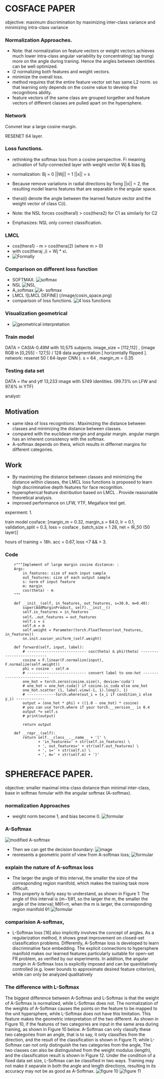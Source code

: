 # 		COSFACE PAPER
objective: maximum discrimination by maximizing inter-class variance and minimizing intra-class variance

### Normalization Approaches.

- Note: that normalization on feature vectors or weight vectors achieves much lower intra-class angular variability by concentrating( tap trung) more on the angle during traning. Hence the angles between identities can be well optimized.
- l2 normalizing both features and weight vectors.
- minimize the overall loss.
- method requires that the entire feature vector set has same L2 norm. so that learning only depends on the cosine value to develop the recognitions ability.
- feature vectors of the same class are grouped torgether and feature vectors of different classes are pulled apart on the hypersphere.


### Network
Convnet lear a large cosine margin.

RESENET 64 layer.

### Loss functions.
- rethinking the softmax loss from a cosine perspective.
Fi meaning activation of fully-connected layer  with weight vector Wj & bias Bj.
- normalization: Bj = 0  ||Wj|| = 1  ||x|| = s
- Because remove variations in radial directions by fixng ||x|| = 2, the resulting model learns features that are separable in the  angular space.

- thera(i) denote the  angle between the learned feature vector and the weight vector of class C(i).

- Note: the NSL forces cos(thera1) > cos(thera2) for C1 as similarly for C2
- Emphasizes: NSL only correct classification.

### LMCL
- cos(thera1) - m > cos(thera(2) (where m > 0)
- with cos(theraj ,i) = Wj * xi.
- ![Formally](/image/formully_LMCL.png)
### Comparison on different loss function
- SOFTMAX.
![softmax](/image/softmax_cosface.png)
- NSL
![NSL](/image/NSL_cosface.png)
- A_softmax
![A- softmax](/image/A_softmax_cosface.png)
- LMCL
![LMCL DEFINE] (/image/cosin_space.png)
- comparison of loss functions.
![4 loss functions](/image/comparison_of_different_lf.png)
### Visualization geometrical
- ![geometrical interpretation](/image/geometrical_cosface.png)

### Train model

DATA = CASIA-0.49M with 10,575 subjects.
image_size = [112,112]  , (image RGB in [0,255] - 127,5) / 128
data augmentation [ horizontally flipped ].
network: resenet 50 ( 64-layer CNN ).
s = 64 , margin_m = 0.35

### Testing data set

DATA = lfw and ytf 13,233 image with 5749 identities. (99.73% on LFW and 97.6% in YTF)

analyst:
## Motivation
- same idea of loss recognitions
: Maximizing the distance between classes and minimizing the distance between classes.
- compared with the euclidean margin and angular margin. angular margin has an inherent consistency with the softmax.
- A-softmax depends on thera, which results in differnet margins for different categories.
## Work
- By maximizing the distance between classes and minimizing the distance within classes, the LMCL loss functions is proposed to learn high discriminative depth features for face recognition.
- hyperspherical feature distribution based on LMCL . Provide reasonable theoretical analysis.
- improved performance on LFW, YTF, Megaface test get.



experment: 1.

train model cosface: [margin_m = 0.32, margin_s = 64.0, lr = 0.1, validation_split = 0.3, loss = cosface , batch_size = 1 28, net =  IR_50 (50 layer)]

hours of training = 18h. acc = 0.67, loss <7 && > 3.
### Code
```class AddMarginProduct(nn.Module):
    r"""Implement of large margin cosine distance: :
    Args:
        in_features: size of each input sample
        out_features: size of each output sample
        s: norm of input feature
        m: margin
        cos(theta) - m
    """

    def __init__(self, in_features, out_features, s=30.0, m=0.40):
        super(AddMarginProduct, self).__init__()
        self.in_features = in_features
        self。.out_features = out_features
        self.s = s
        self.m = m
        self.weight = Parameter(torch.FloatTensor(out_features, in_features))
        nn.init.xavier_uniform_(self.weight)

    def forward(self, input, label):
        # --------------------------- cos(theta) & phi(theta) ---------------------------
        cosine = F.linear(F.normalize(input), F.normalize(self.weight))
        phi = cosine - self.m
        # --------------------------- convert label to one-hot ---------------------------
        one_hot = torch.zeros(cosine.size(), device='cuda')
        # one_hot = one_hot.cuda() if cosine.is_cuda else one_hot
        one_hot.scatter_(1, label.view(-1, 1).long(), 1)
        # -------------torch.where(out_i = {x_i if condition_i else y_i) -------------
        output = (one_hot * phi) + ((1.0 - one_hot) * cosine)
        # you can use torch.where if your torch.__version__ is 0.4
        output *= self.s
        # print(output)

        return output

    def __repr__(self):
        return self.__class__.__name__ + '(' \
               + 'in_features=' + str(self.in_features) \
               + ', out_features=' + str(self.out_features) \
               + ', s=' + str(self.s) \
               + ', m=' + str(self.m) + ')'                   
```

# 				SPHEREFACE PAPER.

objective: smaller maximal intra-class distance than minimal inter-class, base in softmax fomular with the angular softmax (A-softmax).

### normalization Approaches
- weight norm become 1, and bias become 0.
![formular](/image/nor_softmax_sphereface.png)

### A-Softmax
![modified A-softmax](/image/A-softmax_modified.png)

- Then we can get the decision boundary:
![image](/image/decision_boundaries.png)
- reoresents a geometric point of view from A-softmax loss;
![formular](/image/geometric_sphereface.png)
### explain the nature of A-softmax loss

- The larger the angle of this interval, the smaller the size of the corresponding region manifold, which makes the training task more difficult.
- This property is fairly easy to understand, as shown in Figure 1: The angle of this interval is (m−1)θ1, so the larger the m, the smaller the angle of the interval; Mθ1<π, when the m is larger, the corresponding region manifold θ1
![formular](/image/manifold.png)

### comparision A-softmax,

- L-Softmax loss [16] also implicitly involves the concept of angles. As a regularization method, it shows great improvement on closed-set classification problems. Differently, A-Softmax loss is developed to learn discriminative face embedding. The explicit connections to hypersphere manifold makes our learned features particularly suitable for open-set FR problem, as verified by our experiments. In addition, the angular margin in A-Softmax loss is explicitly imposed and can be quantitatively controlled (e.g. lower bounds to approximate desired feature criterion), while can only be analyzed qualitatively
### The difference with L-Softmax
The biggest difference between A-Softmax and L-Softmax is that the weight of A-Softmax is normalized, while L-Softmax does not. The normalization of the weights of A-Softmax causes the points on the feature to be mapped to the unit hypersphere, while L-Softmax does not have this limitation. This feature makes the geometric interpretation of the two different. As shown in Figure 10, if the features of two categories are input in the same area during training, as shown in Figure 10 below. A-Softmax can only classify these two categories from an angle, that is to say, it only classifies from the direction, and the result of the classification is shown in Figure 11; while L-Softmax can not only distinguish the two categories from the angle, The two classes can also be distinguished from the weight modulus (length), and the classification result is shown in Figure 12. Under the condition of a fixed data set size, L-Softmax can be classified in two ways. Training may not make it separate in both the angle and length directions, resulting in its accuracy may not be as good as A-Softmax.
![figure 10](/image/image_10.png)
![figure 11](/image/image_11.png)
